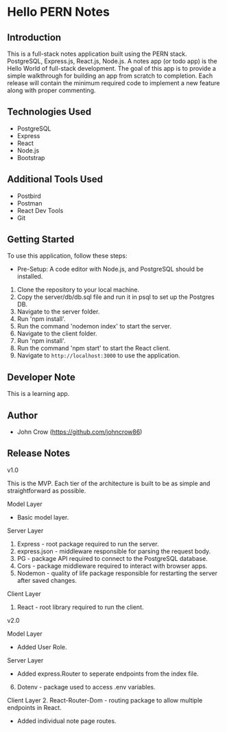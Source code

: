 # Hello PERN Notes

## Introduction
This is a full-stack notes application built using the PERN stack. PostgreSQL, Express.js, React.js, Node.js. A notes app (or todo app) is the Hello World of full-stack development. The goal of this app is to provide a simple walkthrough for building an app from scratch to completion. Each release will contain the minimum required code to implement a new feature along with proper commenting.


## Technologies Used
- PostgreSQL
- Express
- React
- Node.js
- Bootstrap

## Additional Tools Used
- Postbird
- Postman
- React Dev Tools
- Git

## Getting Started
To use this application, follow these steps:

- Pre-Setup: A code editor with Node.js, and PostgreSQL should be installed.
1. Clone the repository to your local machine.
2. Copy the server/db/db.sql file and run it in psql to set up the Postgres DB.
3. Navigate to the server folder.
4. Run 'npm install'.
5. Run the command 'nodemon index' to start the server.
6. Navigate to the client folder.
7. Run 'npm install'.
8. Run the command 'npm start' to start the React client.
9. Navigate to `http://localhost:3000` to use the application.


## Developer Note
This is a learning app.

## Author
- John Crow (https://github.com/johncrow86)

## Release Notes
v1.0

This is the MVP. Each tier of the architecture is built to be as simple and straightforward as possible.

Model Layer
- Basic model layer.

Server Layer
1. Express - root package required to run the server.
2. express.json - middleware responsible for parsing the request body.
3. PG - package API required to connect to the PostgreSQL database.
4. Cors - package middleware required to interact with browser apps.
5. Nodemon - quality of life package responsible for restarting the server after saved changes.

Client Layer
1. React - root library required to run the client.

v2.0

Model Layer
- Added User Role.

Server Layer
- Added express.Router to seperate endpoints from the index file.
6. Dotenv - package used to access .env variables.

Client Layer
2. React-Router-Dom - routing package to allow multiple endpoints in React.
- Added individual note page routes.